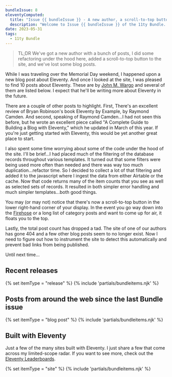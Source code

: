 ```yaml
---
bundleIssue: 8
eleventyComputed:
  title: "Issue {{ bundleIssue }} - A new author, a scroll-to-top button, and some refactoring"
  description: "Welcome to Issue {{ bundleIssue }} of the 11ty Bundle...a smattering of stuff."
date: 2023-05-31
tags:
  - 11ty Bundle
---
```


> TL;DR We've got a new author with a bunch of posts, I did some refactoring under the hood here, added a scroll-to-top button to the site, and we've lost some blog posts.

While I was traveling over the Memorial Day weekend, I happened upon a new blog post about Eleventy. And once I looked at the site, I was pleased to find 10 posts about Eleventy. These are by [John M. Wargo](/authors/john-m-wargo/) and several of them are listed below. I expect that he'll be writing more about Eleventy in the future.

There are a couple of other posts to highlight. First, There's an excellent review of Bryan Robinson's book Eleventy by Example, by Raymond Camden. And second, speaking of Raymond Camden...I had not seen this before, but he wrote an excellent piece called "A Complete Guide to Building a Blog with Eleventy," which he updated in March of this year. If you're just getting started with Eleventy, this would be yet another great place to start.

I also spent some time worrying about some of the code under the hood of the site. I'll be brief...I had placed much of the filtering of the database records throughout various templates. It turned out that some filters were being used more often than needed and there was way too much duplication...refactor time. So I decided to collect a lot of that filtering and added it to the javascript where I ingest the data from either Airtable or the cache. Now that code returns many of the item counts that you see as well as selected sets of records. It resulted in both simpler error handling and much simpler templates...both good things.

You may (or may not) notice that there's now a scroll-to-top button in the lower right-hand corner of your display. In the event you go way down into the [Firehose](/firehose/) or a long list of category posts and want to come up for air, it floats you to the top.

Lastly, the total post count has dropped a tad. The site of one of our authors has gone 404 and a few other blog posts seem to no longer exist. Now I need to figure out how to instrument the site to detect this automatically and prevent bad links from being published.

Until next time...

<div id="releases"></div>

## Recent releases

{% set itemType = "release" %}
{% include 'partials/bundleitems.njk' %}

## Posts from around the web since the last Bundle issue

{% set itemType = "blog post" %}
{% include 'partials/bundleitems.njk' %}

## Built with Eleventy

Just a few of the many sites built with Eleventy. I just share a few that come across my limited-scope radar. If you want to see more, check out the [Eleventy Leaderboards](https://www.11ty.dev/speedlify/).

{% set itemType = "site" %}
{% include 'partials/bundleitems.njk' %}
